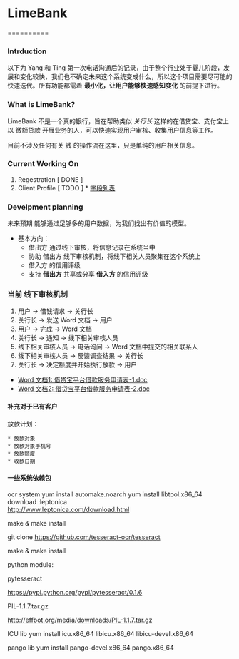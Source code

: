 # LimeBank
==========
### Intrduction
   以下为 Yang 和 Ting 第一次电话沟通后的记录，由于整个行业处于婴儿阶段，发展和变化较快，我们也不确定未来这个系统变成什么，所以这个项目需要尽可能的快速迭代。所有功能都需着 **最小化，让用户能够快速感知变化** 的前提下进行。

### What is LimeBank?
   LimeBank 不是一个真的银行，旨在帮助类似 _关行长_ 这样的在借贷宝、支付宝上以 微额贷款 开展业务的人，可以快速实现用户审核、收集用户信息等工作。

   目前不涉及任何有关 钱 的操作流在这里，只是单纯的用户相关信息。

### Current Working On
   1. Regestration \[ DONE \]
   1. Client Profile \[ TODO \]
     * [字段列表](https://gitlab.systemadm.in/LimeBank/django-limebank/tree/master/docs/client_profile_fields.md)

### Develpment planning
   未来预期 能够通过足够多的用户数据，为我们找出有价值的模型。
   * 基本方向：
  	 * 借出方 通过线下审核，将信息记录在系统当中
  	 * 协助 借出方 线下审核机制，将线下相关人员聚集在这个系统上
  	 * 借入方 的信用评级
  	 * 支持 **借出方** 共享或分享 **借入方** 的信用评级

### 当前 线下审核机制
   1. 用户 -> 借钱请求 -> 关行长
   1. 关行长 -> 发送 Word 文档 -> 用户
   1. 用户 -> 完成 -> Word 文档
   1. 关行长 -> 通知 -> 线下相关审核人员
   1. 线下相关审核人员 -> 电话询问  -> Word 文档中提交的相关联系人
   1. 线下相关审核人员 -> 反馈调查结果 -> 关行长
   1. 关行长 -> 决定额度并开始执行放款 -> 用户

   * [Word 文档1: 借贷宝平台借款服务申请表-1.doc](https://gitlab.systemadm.in/LimeBank/django-limebank/blob/master/docs/%E5%80%9F%E8%B4%B7%E5%AE%9D%E5%B9%B3%E5%8F%B0%E5%80%9F%E6%AC%BE%E6%9C%8D%E5%8A%A1%E7%94%B3%E8%AF%B7%E8%A1%A8-1.doc)
   * [Word 文档2: 借贷宝平台借款服务申请表-2.doc](https://gitlab.systemadm.in/LimeBank/django-limebank/blob/master/docs/%E5%80%9F%E8%B4%B7%E5%AE%9D%E5%B9%B3%E5%8F%B0%E5%80%9F%E6%AC%BE%E6%9C%8D%E5%8A%A1%E7%94%B3%E8%AF%B7%E8%A1%A8-2.doc)





#### 补充对于已有客户

放款计划：

	* 放款对象   
	* 放款对象手机号
	* 放款额度
	* 收款日期
	

  


#### 一些系统依赖包

ocr system 
yum install automake.noarch
yum install libtool.x86_64
download :leptonica  
http://www.leptonica.com/download.html

make & make install

git clone https://github.com/tesseract-ocr/tesseract

make & make install

python module:

pytesseract

https://pypi.python.org/pypi/pytesseract/0.1.6


PIL-1.1.7.tar.gz

http://effbot.org/media/downloads/PIL-1.1.7.tar.gz

ICU lib
yum install icu.x86_64 libicu.x86_64 libicu-devel.x86_64

pango lib
yum install pango-devel.x86_64 pango.x86_64
